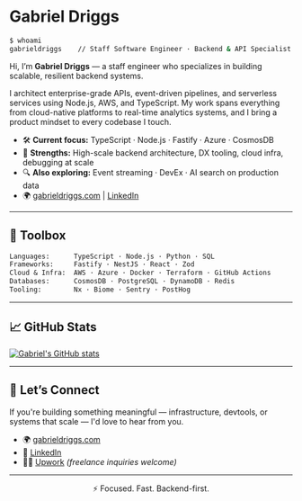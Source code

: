 <!--
**gabed457/gabed457** is a ✨ _special_ ✨ repository because its `README.md` (this file) appears on your GitHub profile.

Here are some ideas to get you started:

- 🔭 I’m currently working on ...
- 🌱 I’m currently learning ...
- 👯 I’m looking to collaborate on ...
- 🤔 I’m looking for help with ...
- 💬 Ask me about ...
- 📫 How to reach me: ...
- 😄 Pronouns: ...
- ⚡ Fun fact: ...
-->

<!--
**gabed457/gabed457** is a ✨ _special_ ✨ repository because its `README.md` (this file) appears on your GitHub profile.

Here are some ideas to get you started:

- 🔭 I’m currently working on ...
- 🌱 I’m currently learning ...
- 👯 I’m looking to collaborate on ...
- 🤔 I’m looking for help with ...
- 💬 Ask me about ...
- 📫 How to reach me: ...
- 😄 Pronouns: ...
- ⚡ Fun fact: ...
-->

# Gabriel Driggs

```bash
$ whoami
gabrieldriggs    // Staff Software Engineer · Backend & API Specialist
```

Hi, I’m **Gabriel Driggs** — a staff engineer who specializes in building scalable, resilient backend systems.

I architect enterprise-grade APIs, event-driven pipelines, and serverless services using Node.js, AWS, and TypeScript. My work spans everything from cloud-native platforms to real-time analytics systems, and I bring a product mindset to every codebase I touch.

- 🛠 **Current focus:** TypeScript · Node.js · Fastify · Azure · CosmosDB
- 🧠 **Strengths:** High-scale backend architecture, DX tooling, cloud infra, debugging at scale
- 🔍 **Also exploring:** Event streaming · DevEx · AI search on production data
- 🌍 [gabrieldriggs.com](https://www.gabrieldriggs.com) | [LinkedIn](https://www.linkedin.com/in/gabriel-driggs-45b659182/)

---

## 🧰 Toolbox

```txt
Languages:      TypeScript · Node.js · Python · SQL
Frameworks:     Fastify · NestJS · React · Zod
Cloud & Infra:  AWS · Azure · Docker · Terraform · GitHub Actions
Databases:      CosmosDB · PostgreSQL · DynamoDB · Redis
Tooling:        Nx · Biome · Sentry · PostHog
```

---

## 📈 GitHub Stats

[![Gabriel's GitHub stats](https://github-readme-stats.vercel.app/api?username=gabed457&show_icons=true&hide_title=true&hide_border=true&theme=default)](https://github.com/gabed457)

---

## 🤝 Let’s Connect

If you're building something meaningful — infrastructure, devtools, or systems that scale — I'd love to hear from you.

- 🌍 [gabrieldriggs.com](https://www.gabrieldriggs.com)
- 💼 [LinkedIn](https://www.linkedin.com/in/gabriel-driggs-45b659182/)
- 🧑‍💻 [Upwork](https://www.upwork.com/freelancers/~015b11096e03396332) *(freelance inquiries welcome)*

---

<div align="center">
  ⚡ Focused. Fast. Backend-first.
</div>

